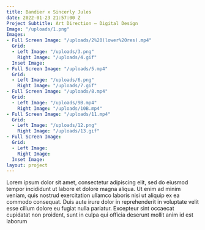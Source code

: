 ```yaml
---
title: Bandier x Sincerly Jules
date: 2022-01-23 21:57:00 Z
Project Subtitle: Art Direction — Digital Design
Image: "/uploads/1.png"
Images:
- Full Screen Image: "/uploads/2%20(lower%20res).mp4"
  Grid:
  - Left Image: "/uploads/3.png"
    Right Image: "/uploads/4.gif"
  Inset Image: 
- Full Screen Image: "/uploads/5.mp4"
  Grid:
  - Left Image: "/uploads/6.png"
    Right Image: "/uploads/7.gif"
- Full Screen Image: "/uploads/8.mp4"
  Grid:
  - Left Image: "/uploads/9B.mp4"
    Right Image: "/uploads/10B.mp4"
- Full Screen Image: "/uploads/11.mp4"
  Grid:
  - Left Image: "/uploads/12.png"
    Right Image: "/uploads/13.gif"
- Full Screen Image: 
  Grid:
  - Left Image: 
    Right Image: 
  Inset Image: 
layout: project
---
```


Lorem ipsum dolor sit amet, consectetur adipiscing elit, sed do eiusmod tempor incididunt ut labore et dolore magna aliqua. Ut enim ad minim veniam, quis nostrud exercitation ullamco laboris nisi ut aliquip ex ea commodo consequat. Duis aute irure dolor in reprehenderit in voluptate velit esse cillum dolore eu fugiat nulla pariatur. Excepteur sint occaecat cupidatat non proident, sunt in culpa qui officia deserunt mollit anim id est laborum